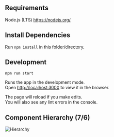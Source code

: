 ## Requirements

Node.js (LTS) https://nodejs.org/

## Install Dependencies

Run `npm install` in this folder/directory.

## Development

`npm run start`

Runs the app in the development mode.<br>
Open [http://localhost:3000](http://localhost:3000) to view it in the browser.

The page will reload if you make edits.<br>
You will also see any lint errors in the console.

## Component Hierarchy (7/6)

![Hierarchy](docsuleGameComponentHierarchy.svg)
